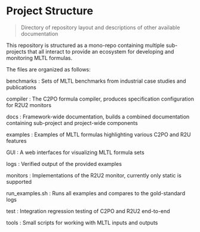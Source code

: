 # Project Structure
> Directory of repository layout and descriptions of other available documentation

This repository is structured as a mono-repo containing multiple sub-projects that all interact to provide an ecosystem for developing and monitoring MLTL formulas.

The files are organized as follows:


benchmarks
: Sets of MLTL benchmarks from industrial case studies and publications


compiler
: The C2PO formula compiler, produces specification configuration for R2U2 monitors


docs
: Framework-wide documentation, builds a combined documentation containing sub-project and project-wide components


examples
: Examples of MLTL formulas highlighting various C2PO and R2U features


GUI
: A web interfaces for visualizing MLTL formula sets


logs
: Verified output of the provided examples


monitors
: Implementations of the R2U2 monitor, currently only static is supported


run_examples.sh
: Runs all examples and compares to the gold-standard logs


test
: Integration regression testing of C2PO and R2U2 end-to-end


tools
: Small scripts for working with MLTL inputs and outputs

